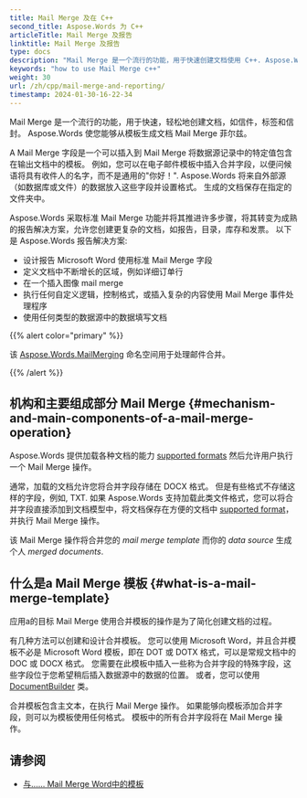 ```yaml
---
title: Mail Merge 及在 C++
second_title: Aspose.Words 为 C++
articleTitle: Mail Merge 及报告
linktitle: Mail Merge 及报告
type: docs
description: "Mail Merge 是一个流行的功能，用于快速创建文档使用 C++. Aspose.Words 为 C++ 采取标准 Mail Merge 功能并将其推进许多步骤，将其转变为成熟的报告解决方案，允许您创建更复杂的文档，如报告，目录，库存和发票。"
keywords: "how to use Mail Merge c++"
weight: 30
url: /zh/cpp/mail-merge-and-reporting/
timestamp: 2024-01-30-16-22-34
---
```


Mail Merge 是一个流行的功能，用于快速，轻松地创建文档，如信件，标签和信封。 Aspose.Words 使您能够从模板生成文档 Mail Merge 菲尔兹。

A Mail Merge 字段是一个可以插入到 Mail Merge 将数据源记录中的特定值包含在输出文档中的模板。 例如，您可以在电子邮件模板中插入合并字段，以便问候语将具有收件人的名字，而不是通用的"你好！". Aspose.Words 将来自外部源（如数据库或文件）的数据放入这些字段并设置格式。 生成的文档保存在指定的文件夹中。

Aspose.Words 采取标准 Mail Merge 功能并将其推进许多步骤，将其转变为成熟的报告解决方案，允许您创建更复杂的文档，如报告，目录，库存和发票。 以下是 Aspose.Words 报告解决方案:

- 设计报告 Microsoft Word 使用标准 Mail Merge 字段
- 定义文档中不断增长的区域，例如详细订单行
- 在一个插入图像 mail merge
- 执行任何自定义逻辑，控制格式，或插入复杂的内容使用 Mail Merge 事件处理程序
- 使用任何类型的数据源中的数据填写文档

{{% alert color="primary" %}}

该 [Aspose.Words.MailMerging](https://reference.aspose.com/words/cpp/aspose.words.mailmerging/) 命名空间用于处理邮件合并。

{{% /alert %}}

## 机构和主要组成部分 Mail Merge {#mechanism-and-main-components-of-a-mail-merge-operation}

Aspose.Words 提供加载各种文档的能力 [supported formats](https://reference.aspose.com/words/cpp/aspose.words/loadformat/) 然后允许用户执行一个 Mail Merge 操作。

通常，加载的文档允许您将合并字段存储在 DOCX 格式。 但是有些格式不存储这样的字段，例如, TXT. 如果 Aspose.Words 支持加载此类文件格式，您可以将合并字段直接添加到文档模型中，将文档保存在方便的文档中 [supported format](https://reference.aspose.com/words/cpp/aspose.words/saveformat/)，并执行 Mail Merge 操作。

该 Mail Merge 操作将合并您的 *mail merge template* 而你的 *data source* 生成个人 *merged documents*.

## 什么是a Mail Merge 模板 {#what-is-a-mail-merge-template}

应用a的目标 Mail Merge 使用合并模板的操作是为了简化创建文档的过程。

有几种方法可以创建和设计合并模板。 您可以使用 Microsoft Word，并且合并模板不必是 Microsoft Word 模板，即在 DOT 或 DOTX 格式，可以是常规文档中的 DOC 或 DOCX 格式。 您需要在此模板中插入一些称为合并字段的特殊字段，这些字段位于您希望稍后插入数据源中的数据的位置。 或者，您可以使用 [DocumentBuilder](https://reference.aspose.com/words/cpp/aspose.words/documentbuilder/) 类。

合并模板包含主文本，在执行 Mail Merge 操作。 如果能够向模板添加合并字段，则可以为模板使用任何格式。 模板中的所有合并字段将在 Mail Merge 操作。


## 请参阅

- [与...... Mail Merge Word中的模板](https://docs.microsoft.com/en-us/power-platform/admin/work-mail-merge-templates)
